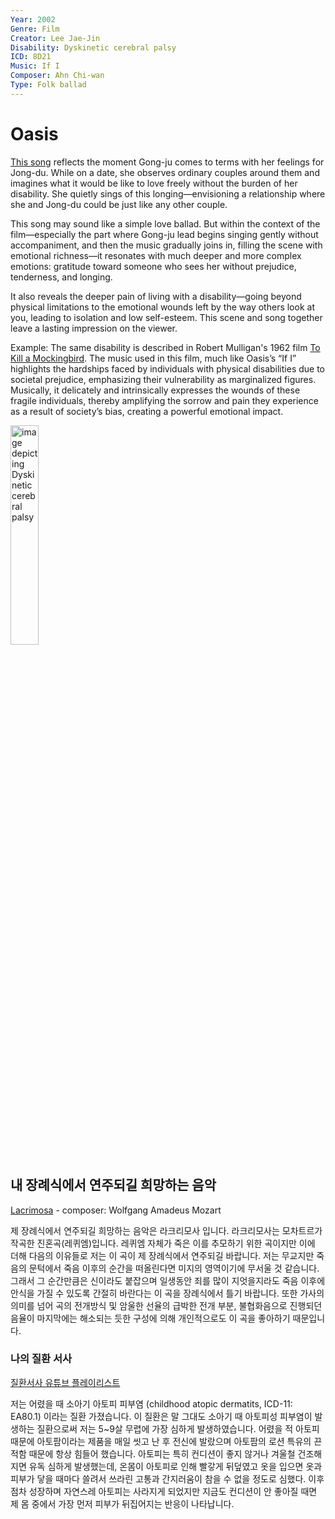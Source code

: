 ```yaml
---
Year: 2002
Genre: Film
Creator: Lee Jae-Jin
Disability: Dyskinetic cerebral palsy
ICD: 8D21
Music: If I
Composer: Ahn Chi-wan
Type: Folk ballad
---
```


# Oasis

[This song](https://youtu.be/A-75OwC-iiM?si=C6d47AMYwyVnK5FH) reflects the moment Gong-ju comes to terms with her feelings for Jong-du. While on a date, she observes ordinary couples around them and imagines what it would be like to love freely without the burden of her disability. She quietly sings of this longing—envisioning a relationship where she and Jong-du could be just like any other couple.

This song may sound like a simple love ballad. But within the context of the film—especially the part where Gong-ju lead begins singing gently without accompaniment, and then the music gradually joins in, filling the scene with emotional richness—it resonates with much deeper and more complex emotions: gratitude toward someone who sees her without prejudice, tenderness, and longing.

It also reveals the deeper pain of living with a disability—going beyond physical limitations to the emotional wounds left by the way others look at you, leading to isolation and low self-esteem. This scene and song together leave a lasting impression on the viewer.

Example: The same disability is described in Robert Mulligan's 1962 film [To Kill a Mockingbird](ha_jeonghyeon.md). The music used in this film, much like Oasis’s “If I” highlights the hardships faced by individuals with physical disabilities due to societal prejudice, emphasizing their vulnerability as marginalized figures. Musically, it delicately and intrinsically expresses the wounds of these fragile individuals, thereby amplifying the sorrow and pain they experience as a result of society’s bias, creating a powerful emotional impact.

<img src="./noh_huicheol_img.png" alt="image depicting Dyskinetic cerebral palsy" style="width:30%;" />


## 내 장례식에서 연주되길 희망하는 음악

[Lacrimosa](https://youtu.be/bezZ6NfwFlQ?si=i7Y56vfvdOx8XHNG) - composer: Wolfgang Amadeus Mozart

제 장례식에서 연주되길 희망하는 음악은 라크리모사 입니다. 라크리모사는 모차트르가 작곡한 진혼곡(레퀴엠)입니다. 레퀴엠 자체가 죽은 이를 추모하기 위한 곡이지만 이에 더해 다음의 이유들로 저는 이 곡이 제 장례식에서 연주되길 바랍니다. 저는 무교지만 죽음의 문턱에서 죽음 이후의 순간을 떠올린다면 미지의 영역이기에 무서울 것 같습니다. 그래서 그 순간만큼은 신이라도 붙잡으며 일생동안 죄를 많이 지엇을지라도 죽음 이후에 안식을 가질 수 있도록 간절히 바란다는 이 곡을 장례식에서 틀기 바랍니다. 또한 가사의 의미를 넘어 곡의 전개방식 및 암울한 선율의 급박한 전개 부분, 불협화음으로 진행되던 음율이 마지막에는 해소되는 듯한 구성에 의해 개인적으로도 이 곡을 좋아하기 때문입니다.

### 나의 질환 서사

[질환서사 유튜브 플레이리스트](https://youtube.com/playlist?list=PLJ90GvY6LhcnNCZNdFLLCc7p6et_dA7JF&feature=shared)

저는 어렸을 때 소아기 아토피 피부염 (childhood atopic dermatits, ICD-11: EA80.1) 이라는 질환 가졌습니다. 이 질환은 말 그대도 소아기 때 아토피성 피부염이 발생하는 질환으로써 저는 5~9살 무렵에 가장 심하게 발생하였습니다. 어렸을 적 아토피 때문에 아토팜이라는 제품을 매일 씻고 난 후 전신에 발랐으며 아토팜의 로션 특유의 끈적함 때문에 항상 힘들어 했습니다. 아토피는 특히 컨디션이 좋지 않거나 겨울철 건조해지면 유독 심하게 발생했는데, 온몸이 아토피로 인해 빨갛게 뒤덮였고 옷을 입으면 옷과 피부가 닿을 때마다 쓸려서 쓰라린 고통과 간지러움이 참을 수 없을 정도로 심했다. 이후 점차 성장하며 자연스레 아토피는 사라지게 되었지만 지금도 컨디션이 안 좋아질 때면 제 몸 중에서 가장 먼저 피부가 뒤집어지는 반응이 나타납니다.
